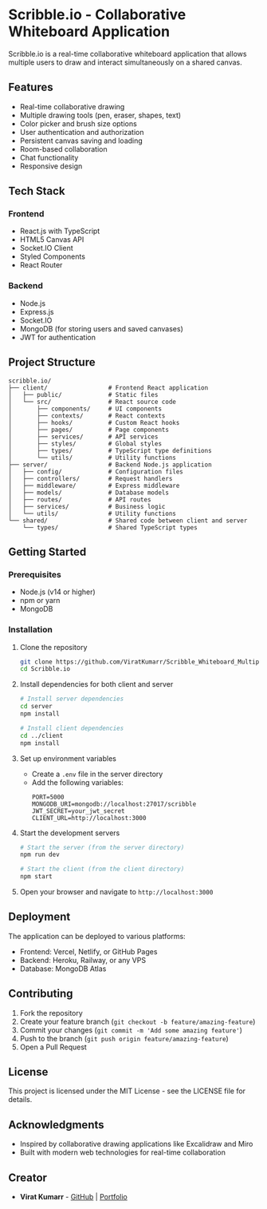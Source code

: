 # Scribble.io - Collaborative Whiteboard Application

Scribble.io is a real-time collaborative whiteboard application that allows multiple users to draw and interact simultaneously on a shared canvas.

## Features

- Real-time collaborative drawing
- Multiple drawing tools (pen, eraser, shapes, text)
- Color picker and brush size options
- User authentication and authorization
- Persistent canvas saving and loading
- Room-based collaboration
- Chat functionality
- Responsive design

## Tech Stack

### Frontend
- React.js with TypeScript
- HTML5 Canvas API
- Socket.IO Client
- Styled Components
- React Router

### Backend
- Node.js
- Express.js
- Socket.IO
- MongoDB (for storing users and saved canvases)
- JWT for authentication

## Project Structure

```
scribble.io/
├── client/                 # Frontend React application
│   ├── public/             # Static files
│   └── src/                # React source code
│       ├── components/     # UI components
│       ├── contexts/       # React contexts
│       ├── hooks/          # Custom React hooks
│       ├── pages/          # Page components
│       ├── services/       # API services
│       ├── styles/         # Global styles
│       ├── types/          # TypeScript type definitions
│       └── utils/          # Utility functions
├── server/                 # Backend Node.js application
│   ├── config/             # Configuration files
│   ├── controllers/        # Request handlers
│   ├── middleware/         # Express middleware
│   ├── models/             # Database models
│   ├── routes/             # API routes
│   ├── services/           # Business logic
│   └── utils/              # Utility functions
└── shared/                 # Shared code between client and server
    └── types/              # Shared TypeScript types
```

## Getting Started

### Prerequisites

- Node.js (v14 or higher)
- npm or yarn
- MongoDB

### Installation

1. Clone the repository
   ```bash
   git clone https://github.com/ViratKumarr/Scribble_Whiteboard_Multiplayer_App.git
   cd Scribble.io
   ```

2. Install dependencies for both client and server
   ```bash
   # Install server dependencies
   cd server
   npm install
   
   # Install client dependencies
   cd ../client
   npm install
   ```

3. Set up environment variables
   - Create a `.env` file in the server directory
   - Add the following variables:
     ```
     PORT=5000
     MONGODB_URI=mongodb://localhost:27017/scribble
     JWT_SECRET=your_jwt_secret
     CLIENT_URL=http://localhost:3000
     ```

4. Start the development servers
   ```bash
   # Start the server (from the server directory)
   npm run dev
   
   # Start the client (from the client directory)
   npm start
   ```

5. Open your browser and navigate to `http://localhost:3000`

## Deployment

The application can be deployed to various platforms:

- Frontend: Vercel, Netlify, or GitHub Pages
- Backend: Heroku, Railway, or any VPS
- Database: MongoDB Atlas

## Contributing

1. Fork the repository
2. Create your feature branch (`git checkout -b feature/amazing-feature`)
3. Commit your changes (`git commit -m 'Add some amazing feature'`)
4. Push to the branch (`git push origin feature/amazing-feature`)
5. Open a Pull Request

## License

This project is licensed under the MIT License - see the LICENSE file for details.

## Acknowledgments

- Inspired by collaborative drawing applications like Excalidraw and Miro
- Built with modern web technologies for real-time collaboration

## Creator

- **Virat Kumarr** - [GitHub](https://github.com/ViratKumarr) | [Portfolio](https://virat-portfolio-personal.vercel.app/)
